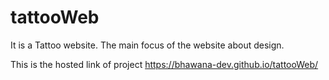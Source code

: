 # tattooWeb
It is a Tattoo website. The main focus of the website about design. 

This is the hosted link of project https://bhawana-dev.github.io/tattooWeb/

